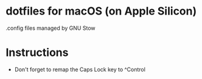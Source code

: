 # dotfiles for macOS (on Apple Silicon)
.config files managed by GNU Stow

# Instructions
 - Don't forget to remap the Caps Lock key to ^Control
